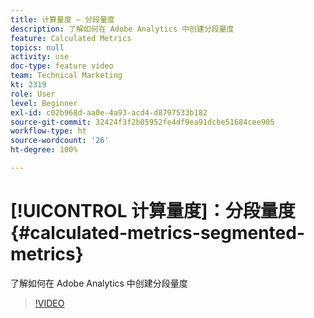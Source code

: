 ```yaml
---
title: 计算量度 — 分段量度
description: 了解如何在 Adobe Analytics 中创建分段量度
feature: Calculated Metrics
topics: null
activity: use
doc-type: feature video
team: Technical Marketing
kt: 2319
role: User
level: Beginner
exl-id: c02b968d-aa0e-4a93-acd4-d8797533b182
source-git-commit: 32424f3f2b05952fe4df9ea91dcbe51684cee905
workflow-type: ht
source-wordcount: '26'
ht-degree: 100%

---
```


# [!UICONTROL 计算量度]：分段量度 {#calculated-metrics-segmented-metrics}

了解如何在 Adobe Analytics 中创建分段量度

>[!VIDEO](https://video.tv.adobe.com/v/25409/?quality=12)
